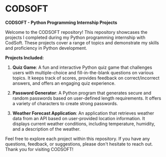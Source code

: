 # CODSOFT
**CODSOFT - Python Programming Internship Projects**

Welcome to the CODSOFT repository! This repository showcases the projects I completed during my Python programming internship with CodSoft. These projects cover a range of topics and demonstrate my skills and proficiency in Python development.

**Projects Included:**

1. **Quiz Game**: A fun and interactive Python quiz game that challenges users with multiple-choice and fill-in-the-blank questions on various topics. It keeps track of scores, provides feedback on correct/incorrect answers, and offers an engaging quiz experience.

2. **Password Generator**: A Python program that generates secure and random passwords based on user-defined length requirements. It offers a variety of characters to create strong passwords.

3. **Weather Forecast Application**: An application that retrieves weather data from an API based on user-provided location information. It displays current weather conditions, including temperature, humidity, and a description of the weather.

Feel free to explore each project within this repository. If you have any questions, feedback, or suggestions, please don't hesitate to reach out. Thank you for visiting CODSOFT!
